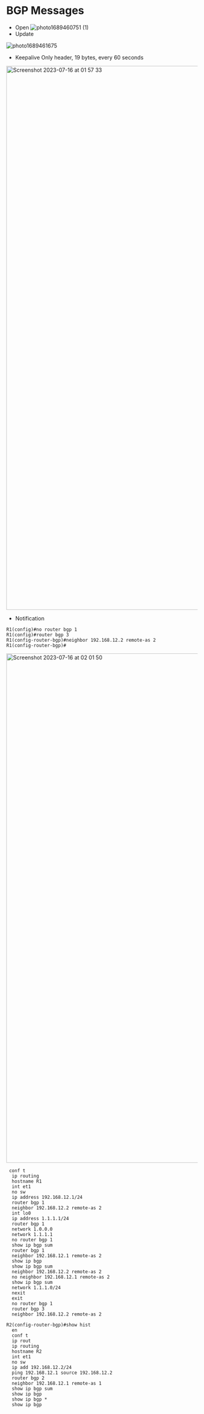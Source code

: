 # BGP Messages
* Open
![photo1689460751 (1)](https://github.com/DariaShantalova/dariashantalova.github.io/assets/34622678/f99641d6-87c5-491c-8ca0-7ca5bc2103c9)
* Update
  
![photo1689461675](https://github.com/DariaShantalova/dariashantalova.github.io/assets/34622678/558ebc39-d5e6-483d-9fe8-3b4207584beb)

* Keepalive
  Only header, 19 bytes, every 60 seconds
  
<img width="1432" alt="Screenshot 2023-07-16 at 01 57 33" src="https://github.com/DariaShantalova/dariashantalova.github.io/assets/34622678/d8252a16-b3ab-4e28-bb66-5812aaaff559">

* Notification
 ```
R1(config)#no router bgp 1
R1(config)#router bgp 3
R1(config-router-bgp)#neighbor 192.168.12.2 remote-as 2
R1(config-router-bgp)#
```
<img width="1341" alt="Screenshot 2023-07-16 at 02 01 50" src="https://github.com/DariaShantalova/dariashantalova.github.io/assets/34622678/345f4e3a-85f9-448b-852c-1539c99f325a">



```
 conf t
  ip routing
  hostname R1
  int et1
  no sw
  ip address 192.168.12.1/24
  router bgp 1
  neighbor 192.168.12.2 remote-as 2
  int lo0
  ip address 1.1.1.1/24
  router bgp 1
  network 1.0.0.0
  network 1.1.1.1
  no router bgp 1
  show ip bgp sum
  router bgp 1
  neighbor 192.168.12.1 remote-as 2
  show ip bgp
  show ip bgp sum
  neighbor 192.168.12.2 remote-as 2
  no neighbor 192.168.12.1 remote-as 2
  show ip bgp sum
  network 1.1.1.0/24
  nexit
  exit
  no router bgp 1
  router bgp 3
  neighbor 192.168.12.2 remote-as 2
```
```
R2(config-router-bgp)#show hist
  en
  conf t
  ip rout
  ip routing
  hostname R2
  int et1
  no sw
  ip add 192.168.12.2/24
  ping 192.168.12.1 source 192.168.12.2
  router bgp 2
  neighbor 192.168.12.1 remote-as 1
  show ip bgp sum
  show ip bgp
  show ip bgp *
  show ip bgp
```
